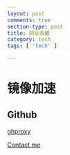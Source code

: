 ```yaml
---
layout: post
comments: true
section-type: post
title: 网址收藏
category: tech
tags: [ 'tech' ]

---
```

# 镜像加速
## Github
[ghproxy](https://ghproxy.com/)
 


[Contact me](mailto:kang.wang1988@gmail.com)